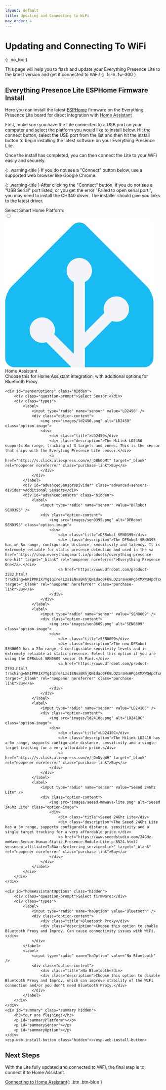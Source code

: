 ```yaml
---
layout: default
title: Updating and Connecting to WiFi
nav_order: 4
---
```


# Updating and Connecting To WiFi

{: .no_toc }

This page will help you to flash and update your Everything Presence Lite to the latest version and get it connected to WiFi!
{: .fs-6 .fw-300 }

## Everything Presence Lite ESPHome Firmware Install

Here you can install the latest [ESPHome](https://esphome.io) firmware on the Everything Presence Lite board for direct integration with [Home Assistant](https://home-assistant.io)

First, make sure you have the Lite connected to a USB port on your computer and select the platform you would like to install below. Hit the connect button, select the USB port from the list and then hit the install button to begin installing the latest software on your Everything Presence Lite.

Once the install has completed, you can then connect the Lite to your WiFi easily and securely.

{: .warning-title }
If you do not see a "Connect" button below, use a supported web browser like Google Chrome.

{: .warning-title }
After clicking the "Connect" button, if you do not see a "USB Serial" port listed, or you get the error "Failed to open serial port.", you may need to install the CH340 driver. The installer should give you links to the latest driver.

<div class="container">
    <div class="question-prompt">Select Smart Home Platform:</div>
    <div class="types">
        <label>
            <input type="radio" name="platform" value="Home Assistant" />
            <div class="option-content">
                <img src="images/home-assistant-logo.png" alt="Home Assistant" class="option-image">
                <div>
                    <div class="title">Home Assistant</div>
                    <div class="description">Choose this for Home Assistant integration, with additional options for Bluetooth Proxy</div>
                </div>
            </div>
        </label>
    </div>

    <div id="sensorOptions" class="hidden">
        <div class="question-prompt">Select Sensor:</div>
        <div class="types">
            <label>
                <input type="radio" name="sensor" value="LD2450" />
                <div class="option-content">
                    <img src="images/ld2450.png" alt="LD2450" class="option-image">
                    <div>
                        <div class="title">LD2450</div>
                        <div class="description">The HiLink LD2450 supports 6m range, tracking of 3 targets and zones. This is the sensor that ships with the Everyting Presence Lite sensor.</div>
                        <a href="https://s.click.aliexpress.com/e/_DBh0oMt" target="_blank" rel="noopener noreferrer" class="purchase-link">Buy</a>
                    </div>
                </div>
            </label>
            <div id="advancedSensorsDivider" class="advanced-sensors-divider">Additional Sensors</div>
            <div id="advancedSensors" class="hidden">
                <label>
                    <input type="radio" name="sensor" value="DFRobot SEN0395" />
                    <div class="option-content">
                        <img src="images/sen0395.png" alt="DFRobot SEN0395" class="option-image">
                        <div>
                            <div class="title">DFRobot SEN0395</div>
                            <div class="description">The DFRobot SEN0395 has an 8m range, configurable distance, sensitivity and latency. It is extremely reliable for static presence detection and used in the <a href="https://shop.everythingsmart.io/products/everything-presence-one-kit" target="_blank" rel="noopener noreferrer">Everything Presence One</a>.</div>
                            <a href="https://www.dfrobot.com/product-2282.html?tracking=NKIPMR1X7YgIqIre4Lzs1ENvaBRhjQN1dac0FK9LO21raHxHPg5XMXWQ4pdTxdlH" target="_blank" rel="noopener noreferrer" class="purchase-link">Buy</a>
                        </div>
                    </div>
                </label>
                <label>
                    <input type="radio" name="sensor" value="SEN0609" />
                    <div class="option-content">
                        <img src="images/sen0609.png" alt="SEN0609" class="option-image">
                        <div>
                            <div class="title">SEN0609</div>
                            <div class="description">The new DFRobot SEN0609 has a 25m range, 2 configurable sensitvity levels and is extremely reliable at static presence. Select this option if you are using the DFRobot SEN0609 sensor (5 Pin).</div>
                            <a href="https://www.dfrobot.com/product-2793.html?tracking=NKIPMR1X7YgIqIre4Lzs1ENvaBRhjQN1dac0FK9LO21raHxHPg5XMXWQ4pdTxdlH" target="_blank" rel="noopener noreferrer" class="purchase-link">Buy</a>
                        </div>
                    </div>
                </label>
                <label>
                    <input type="radio" name="sensor" value="LD2410C" />
                    <div class="option-content">
                        <img src="images/ld2410c.png" alt="LD2410C" class="option-image">
                        <div>
                            <div class="title">LD2410C</div>
                            <div class="description">The HiLink LD2410 has a 6m range, supports configurable distance, sensitivity and a single target tracking for a very affordable price.</div>
                            <a href="https://s.click.aliexpress.com/e/_DmNyqWH" target="_blank" rel="noopener noreferrer" class="purchase-link">Buy</a>
                        </div>
                    </div>
                </label>
                <label>
                    <input type="radio" name="sensor" value="Seeed 24Ghz Lite" />
                    <div class="option-content">
                        <img src="images/seeed-mmwave-lite.png" alt="Seeed 24Ghz Lite" class="option-image">
                        <div>
                            <div class="title">Seeed 24Ghz Lite</div>
                            <div class="description">The Seeed 24Ghz Lite has a 5m range, supports configurable distance, sensitivity and a single target tracking for a very affordable price.</div>
                            <a href="https://www.seeedstudio.com/24GHz-mmWave-Sensor-Human-Static-Presence-Module-Lite-p-5524.html?sensecap_affiliate=TcBAarc&referring_service=link" target="_blank" rel="noopener noreferrer" class="purchase-link">Buy</a>
                        </div>
                    </div>
                </label>
            </div>
        </div>
    </div>

    <div id="homeAssistantOptions" class="hidden">
        <div class="question-prompt">Select firmware:</div>
        <div class="types">
            <label>
                <input type="radio" name="haOption" value="Bluetooth" />
                <div class="option-content">
                    <div class="title">Bluetooth Proxy</div>
                    <div class="description">Choose this option to enable Bluetooth Proxy and Improv. Can cause connectivity issues with WiFi.</div>
                </div>
            </label>
            <label>
                <input type="radio" name="haOption" value="No-Bluetooth" />
                <div class="option-content">
                    <div class="title">No Bluetooth</div>
                    <div class="description">Choose this option to disable Bluetooth Proxy and Improv, which can improve stability of the WiFi connection and/or you don't need Bluetooth Proxy.</div>
                </div>
            </label>
        </div>
    </div>
    <div id="summary" class="summary hidden">
        <h3>Your are flashing:</h3>
        <p id="summaryPlatform"></p>
        <p id="summarySensor"></p>
        <p id="summaryOption"></p>
    </div>
    <esp-web-install-button class="hidden"></esp-web-install-button>
</div>
</div>

## Next Steps

With the Lite fully updated and connected to WiFi, the final step is to connect it to Home Assistant.

[Connecting to Home Assistant](./Home%20Assistant/connecting-home-assistant.html){: .btn .btn-blue }

<script
    type="module"
    src="https://unpkg.com/esp-web-tools@9/dist/web/install-button.js?module"
></script>

<script>
const toggleDarkMode = document.querySelector('.js-toggle-dark-mode');

jtd.addEvent(toggleDarkMode, 'click', function(){
  if (jtd.getTheme() === 'dark') {
    jtd.setTheme('light');
    toggleDarkMode.textContent = 'Preview dark color scheme';
  } else {
    jtd.setTheme('light');
    toggleDarkMode.textContent = 'Return to the light side';
  }
});
</script>

<script>
document.addEventListener("DOMContentLoaded", function() {
    function clearSelectedOption(groupSelector) {
        document.querySelectorAll(groupSelector + ' label').forEach(label => {
            label.classList.remove('selected-option');
        });
    }

    function handleRadioButtonChange(event, groupSelector) {
        clearSelectedOption(groupSelector);
        event.target.closest('label').classList.add('selected-option');
    }

    document.querySelectorAll('input[name="platform"]').forEach(radio => {
        radio.addEventListener("change", function(event) {
            handleRadioButtonChange(event, '.types');
            
            var selectedPlatform = event.target.value;
            var sensorOptions = document.getElementById("sensorOptions");
            var homeAssistantOptions = document.getElementById("homeAssistantOptions");
            var installButton = document.querySelector("esp-web-install-button");

            sensorOptions.classList.add("hidden");
            homeAssistantOptions.classList.add("hidden");
            installButton.classList.add("hidden");

            if (selectedPlatform === "Home Assistant") {
                sensorOptions.classList.remove("hidden");
            }
        });
    });

    document.querySelectorAll('input[name="sensor"]').forEach(sensorRadio => {
        sensorRadio.addEventListener("change", function(event) {
            handleRadioButtonChange(event, '#sensorOptions .types');
            var homeAssistantOptions = document.getElementById("homeAssistantOptions");
            homeAssistantOptions.classList.remove("hidden");
        });
    });

    document.querySelectorAll('input[name="haOption"]').forEach(optionRadio => {
        optionRadio.addEventListener("change", function(event) {
            handleRadioButtonChange(event, '#homeAssistantOptions .types');

            var installButton = document.querySelector("esp-web-install-button");
            installButton.classList.remove("hidden");

            var selectedSensor = document.querySelector('input[name="sensor"]:checked').value;
            var selectedOption = this.value;
            var selectedPlatform = document.querySelector('input[name="platform"]:checked').value;

            document.getElementById("summaryPlatform").textContent = "Platform: " + selectedPlatform;
            document.getElementById("summarySensor").textContent = "Sensor: " + selectedSensor;
            document.getElementById("summaryOption").textContent = "Firmware: " + selectedOption;
            document.getElementById("summary").classList.remove("hidden");

            if (selectedSensor === "LD2450" && selectedOption === "Bluetooth") {
                installButton.setAttribute("manifest", "https://everythingsmarthome.github.io/everything-presence-lite/everything-presence-lite-ha-manifest.json");
            } else if (selectedSensor === "LD2450" && selectedOption === "No-Bluetooth") {
                installButton.setAttribute("manifest", "https://everythingsmarthome.github.io/everything-presence-lite/everything-presence-lite-ha-no-ble-manifest.json");
            } else if (selectedSensor === "LD2410C" && selectedOption === "Bluetooth") {
                installButton.setAttribute("manifest", "https://everythingsmarthome.github.io/everything-presence-lite/everything-presence-lite-ha-ld2410-manifest.json");
            } else if (selectedSensor === "LD2410C" && selectedOption === "No-Bluetooth") {
                installButton.setAttribute("manifest", "https://everythingsmarthome.github.io/everything-presence-lite/everything-presence-lite-ha-ld2410-no-ble-manifest.json");
            } else if (selectedSensor === "DFRobot SEN0395" && selectedOption === "Bluetooth") {
                installButton.setAttribute("manifest", "https://everythingsmarthome.github.io/everything-presence-lite/everything-presence-lite-ha-sen0395-manifest.json");
            } else if (selectedSensor === "DFRobot SEN0395" && selectedOption === "No-Bluetooth") {
                installButton.setAttribute("manifest", "https://everythingsmarthome.github.io/everything-presence-lite/everything-presence-lite-ha-sen0395-no-ble-manifest.json");
            } else if (selectedSensor === "Seeed 24Ghz Lite" && selectedOption === "Bluetooth") {
                installButton.setAttribute("manifest", "https://everythingsmarthome.github.io/everything-presence-lite/everything-presence-lite-ha-mr24hpc1-manifest.json");
            } else if (selectedSensor === "Seeed 24Ghz Lite" && selectedOption === "No-Bluetooth") {
                installButton.setAttribute("manifest", "https://everythingsmarthome.github.io/everything-presence-lite/everything-presence-lite-ha-mr24hpc1-no-ble-manifest.json");
            } else if (selectedSensor === "SEN0609" && selectedOption === "Bluetooth") {
                installButton.setAttribute("manifest", "https://everythingsmarthome.github.io/everything-presence-lite/everything-presence-lite-ha-sen0609-manifest.json");
            } else if (selectedSensor === "SEN0609" && selectedOption === "No-Bluetooth") {
                installButton.setAttribute("manifest", "https://everythingsmarthome.github.io/everything-presence-lite/everything-presence-lite-ha-sen0609-no-ble-manifest.json");
            }
        });
    });
});

document.getElementById("advancedSensorsDivider").addEventListener("click", function() {
    var advancedSensors = document.getElementById("advancedSensors");
    advancedSensors.classList.toggle("hidden");
});
</script>
